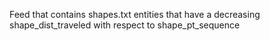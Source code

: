 Feed that contains shapes.txt entities that have a decreasing shape_dist_traveled with respect to shape_pt_sequence